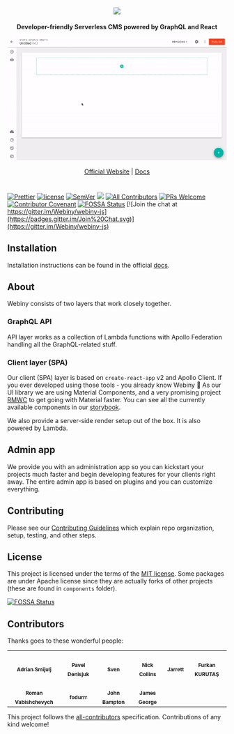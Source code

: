 <br>
<p align="center">
  <img src="./static/webiny-logo.svg" width="250">
  <br><br>
  <strong>Developer-friendly Serverless CMS powered by GraphQL and React</strong>
</p>
<p align="center">
  <img src="./static/page-builder-video.gif" width="700">
  </p>
<p align="center">
  <a href="https://www.webiny.com">Official Website</a> |
  <a href="https://docs.webiny.com">Docs</a>
</p>

#

<p align="center">

[![Prettier](https://img.shields.io/badge/code_style-prettier-ff69b4.svg)](https://prettier.io)
[![license](https://img.shields.io/badge/license-MIT-green.svg)](https://github.com/webiny/webiny-js/blob/master/LICENSE)
[![SemVer](http://img.shields.io/:semver-2.0.0-brightgreen.svg)](http://semver.org)
![](https://img.shields.io/npm/types/scrub-js.svg)
[![All Contributors](https://img.shields.io/badge/all_contributors-6-orange.svg?style=flat-square)](#contributors)
[![PRs Welcome](https://img.shields.io/badge/PRs-welcome-brightgreen.svg)](http://makeapullrequest.com)
[![Contributor Covenant](https://img.shields.io/badge/Contributor%20Covenant-v1.4%20adopted-ff69b4.svg)](CODE_OF_CONDUCT.md)
[![FOSSA Status](https://app.fossa.io/api/projects/git%2Bgithub.com%2FWebiny%2Fwebiny-js.svg?type=shield)](https://app.fossa.io/projects/git%2Bgithub.com%2FWebiny%2Fwebiny-js?ref=badge_shield)
[![Join the chat at https://gitter.im/Webiny/webiny-js](https://badges.gitter.im/Join%20Chat.svg)](https://gitter.im/Webiny/webiny-js)

</p>

## Installation

Installation instructions can be found in the official [docs](https://docs.webiny.com).

## About

Webiny consists of two layers that work closely together.

### GraphQL API

API layer works as a collection of Lambda functions with Apollo Federation handling all the GraphQL-related stuff.

### Client layer (SPA)

Our client (SPA) layer is based on `create-react-app` v2 and Apollo Client. If you ever developed using those tools - you already know Webiny 🙂
As our UI library we are using Material Components, and a very promising project [RMWC](https://jamesmfriedman.github.io/rmwc/) to get going with Material faster.
You can see all the currently available components in our [storybook](https://storybook.webiny.com/).

We also provide a server-side render setup out of the box. It is also powered by Lambda.

## Admin app

We provide you with an administration app so you can kickstart your projects much faster and begin developing features for your clients right away.
The entire admin app is based on plugins and you can customize everything.

## Contributing

Please see our [Contributing Guidelines](/CONTRIBUTING.md) which explain repo organization, setup, testing, and other steps.

## License

This project is licensed under the terms of the [MIT license](/LICENSE). Some packages are under Apache license since they are actually forks of other projects (these are found in `components` folder).

[![FOSSA Status](https://app.fossa.io/api/projects/git%2Bgithub.com%2FWebiny%2Fwebiny-js.svg?type=large)](https://app.fossa.io/projects/git%2Bgithub.com%2FWebiny%2Fwebiny-js?ref=badge_large)

## Contributors

Thanks goes to these wonderful people:

<!-- ALL-CONTRIBUTORS-LIST:START - Do not remove or modify this section -->
<!-- prettier-ignore-start -->
<!-- markdownlint-disable -->
<table>
  <tr>
    <td align="center"><a href="https://www.webiny.com"><img src="https://avatars0.githubusercontent.com/u/5121148?v=4" width="100px;" alt=""/><br /><sub><b>Adrian Smijulj</b></sub></a><br /></td>
    <td align="center"><a href="http://webiny.com/"><img src="https://avatars1.githubusercontent.com/u/3920893?v=4" width="100px;" alt=""/><br /><sub><b>Pavel Denisjuk</b></sub></a><br /></td>
    <td align="center"><a href="http://www.webiny.com/"><img src="https://avatars3.githubusercontent.com/u/3808420?v=4" width="100px;" alt=""/><br /><sub><b>Sven</b></sub></a><br /></td>
    <td align="center"><a href="https://github.com/ndcollins"><img src="https://avatars0.githubusercontent.com/u/501726?v=4" width="100px;" alt=""/><br /><sub><b>Nick Collins</b></sub></a><br /></td>
    <td align="center"><a href="https://github.com/JetUni"><img src="https://avatars0.githubusercontent.com/u/1317221?v=4" width="100px;" alt=""/><br /><sub><b>Jarrett</b></sub></a><br /></td>
    <td align="center"><a href="https://github.com/enmesarru"><img src="https://avatars2.githubusercontent.com/u/40731570?v=4" width="100px;" alt=""/><br /><sub><b>Furkan KURUTAŞ</b></sub></a><br /></td>
  </tr>
  <tr>
    <td align="center"><a href="https://github.com/roman-vabishchevych"><img src="https://avatars3.githubusercontent.com/u/4134474?v=4" width="100px;" alt=""/><br /><sub><b>Roman Vabishchevych</b></sub></a><br /></td>
    <td align="center"><a href="https://github.com/fodurrr"><img src="https://avatars1.githubusercontent.com/u/10008597?v=4" width="100px;" alt=""/><br /><sub><b>fodurrr</b></sub></a><br /></td>
    <td align="center"><a href="https://thebeast.me/about/"><img src="https://avatars3.githubusercontent.com/u/418747?v=4" width="100px;" alt=""/><br /><sub><b>John Bampton</b></sub></a><br /></td>
    <td align="center"><a href="https://ghuser.io/jamesgeorge007"><img src="https://avatars2.githubusercontent.com/u/25279263?v=4" width="100px;" alt=""/><br /><sub><b>James George</b></sub></a><br /></td>
  </tr>
</table>

<!-- markdownlint-enable -->
<!-- prettier-ignore-end -->
<!-- ALL-CONTRIBUTORS-LIST:END -->

This project follows the [all-contributors](https://github.com/all-contributors/all-contributors) specification. Contributions of any kind welcome!
